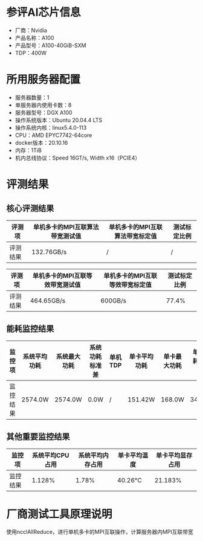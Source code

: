 # 参评AI芯片信息

* 厂商：Nvidia
* 产品名称：A100
* 产品型号：A100-40GiB-SXM
* TDP：400W

# 所用服务器配置

* 服务器数量：1
* 单服务器内使用卡数：8
* 服务器型号：DGX A100
* 操作系统版本：Ubuntu 20.04.4 LTS
* 操作系统内核：linux5.4.0-113
* CPU：AMD EPYC7742-64core
* docker版本：20.10.16
* 内存：1TiB
* 机内总线协议：Speed 16GT/s, Width x16（PCIE4）

# 评测结果

## 核心评测结果

| 评测项  | 单机多卡的MPI互联算法带宽测试值    | 单机多卡的MPI互联算法带宽标定值 | 测试标定比例 |
| ---- | ----------- | -------- | ------ |
| 评测结果 | 132.76GB/s | / | /  |

| 评测项  | 单机多卡的MPI互联等效带宽测试值    | 单机多卡的MPI互联等效带宽标定值 | 测试标定比例 |
| ---- | ----------- | -------- | ------ |
| 评测结果 | 464.65GB/s | 600GB/s | 77.4%  |


## 能耗监控结果

| 监控项  | 系统平均功耗  | 系统最大功耗  | 系统功耗标准差 | 单机TDP | 单卡平均功耗  | 单卡最大功耗 | 单卡功耗标准差 | 单卡TDP |
| ---- | ------- | ------- | ------- | ----- | ------- | ------ | ------- | ----- |
| 监控结果 | 2574.0W | 2574.0W | 0.0W    | /     | 151.42W | 168.0W | 34.05W   | 400W  |

## 其他重要监控结果

| 监控项  | 系统平均CPU占用 | 系统平均内存占用 | 单卡平均温度  | 单卡平均显存占用 |
| ---- | --------- | -------- | ------- | -------- |
| 监控结果 | 1.128%    | 1.78%   | 40.26°C | 21.183%  |

# 厂商测试工具原理说明

使用ncclAllReduce，进行单机多卡的MPI互联操作，计算服务器内MPI互联带宽
